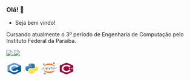 ### Olá! 👋

-  Seja bem vindo!

Cursando atualmente o 3º período de Engenharia de Computação pelo Instituto Federal da Paraíba.

<a href="https://github.com/anuraghazra/github-readme-stats">
  <img align="center" src="https://github-readme-stats.vercel.app/api?username=wesley1wilson&count_private=true&show_icons=true&theme=aura" />
</a>
<a href="https://github.com/anuraghazra/convoychat">
  <img align="center" src="https://github-readme-stats.vercel.app/api/top-langs/?username=wesley1wilson&theme=aura" />
</a>

<div style="display: inline_block"><br>
  <img align="center" alt="C" height=32" width="42" src="https://raw.githubusercontent.com/devicons/devicon/master/icons/c/c-original.svg">
  <img align="center" alt="Python" height="32" width="42" src="https://raw.githubusercontent.com/devicons/devicon/master/icons/python/python-original.svg">
  <img align="center" alt="Jupyter" height="32" width="42" src="https://raw.githubusercontent.com/devicons/devicon/master/icons/jupyter/jupyter-original-wordmark.svg">
  <img align="center" alt="Cplusplus" height=32" width="42" src="https://raw.githubusercontent.com/devicons/devicon/master/icons/cplusplus/cplusplus-plain.svg">
</div>
